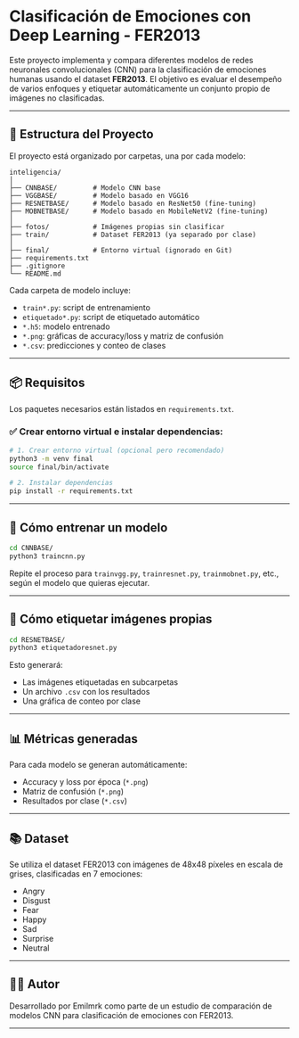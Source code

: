 # Clasificación de Emociones con Deep Learning - FER2013

Este proyecto implementa y compara diferentes modelos de redes neuronales convolucionales (CNN) para la clasificación de emociones humanas usando el dataset **FER2013**. El objetivo es evaluar el desempeño de varios enfoques y etiquetar automáticamente un conjunto propio de imágenes no clasificadas.

---

## 📁 Estructura del Proyecto

El proyecto está organizado por carpetas, una por cada modelo:

```
inteligencia/
│
├── CNNBASE/         # Modelo CNN base
├── VGGBASE/         # Modelo basado en VGG16
├── RESNETBASE/      # Modelo basado en ResNet50 (fine-tuning)
├── MOBNETBASE/      # Modelo basado en MobileNetV2 (fine-tuning)
│
├── fotos/           # Imágenes propias sin clasificar
├── train/           # Dataset FER2013 (ya separado por clase)
│
├── final/           # Entorno virtual (ignorado en Git)
├── requirements.txt
├── .gitignore
└── README.md
```

Cada carpeta de modelo incluye:

- `train*.py`: script de entrenamiento
- `etiquetado*.py`: script de etiquetado automático
- `*.h5`: modelo entrenado
- `*.png`: gráficas de accuracy/loss y matriz de confusión
- `*.csv`: predicciones y conteo de clases

---

## 📦 Requisitos

Los paquetes necesarios están listados en `requirements.txt`.

### ✅ Crear entorno virtual e instalar dependencias:

```bash
# 1. Crear entorno virtual (opcional pero recomendado)
python3 -m venv final
source final/bin/activate

# 2. Instalar dependencias
pip install -r requirements.txt
```

---

## 🚀 Cómo entrenar un modelo

```bash
cd CNNBASE/
python3 traincnn.py
```

Repite el proceso para `trainvgg.py`, `trainresnet.py`, `trainmobnet.py`, etc., según el modelo que quieras ejecutar.

---

## 🧪 Cómo etiquetar imágenes propias

```bash
cd RESNETBASE/
python3 etiquetadoresnet.py
```

Esto generará:

- Las imágenes etiquetadas en subcarpetas
- Un archivo `.csv` con los resultados
- Una gráfica de conteo por clase

---

## 📊 Métricas generadas

Para cada modelo se generan automáticamente:

- Accuracy y loss por época (`*.png`)
- Matriz de confusión (`*.png`)
- Resultados por clase (`*.csv`)

---

## 📚 Dataset

Se utiliza el dataset FER2013 con imágenes de 48x48 píxeles en escala de grises, clasificadas en 7 emociones:

- Angry
- Disgust
- Fear
- Happy
- Sad
- Surprise
- Neutral

---

## 👨‍💻 Autor

Desarrollado por Emilmrk como parte de un estudio de comparación de modelos CNN para clasificación de emociones con FER2013.

---
